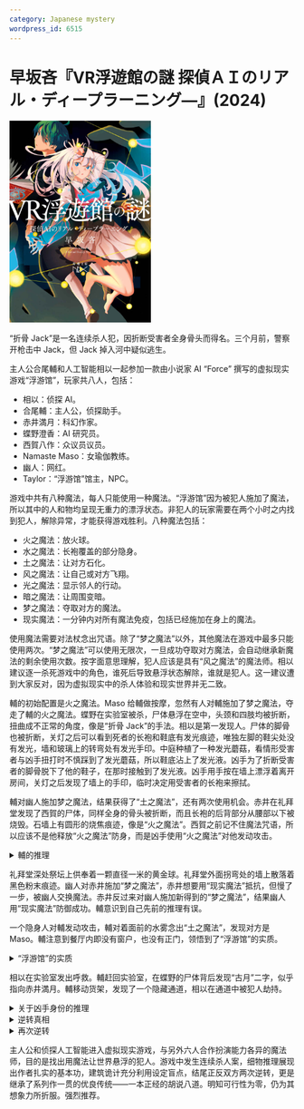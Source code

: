```yaml
---
category: Japanese mystery
wordpress_id: 6515
---
```


# 早坂吝『VR浮遊館の謎 探偵ＡＩのリアル・ディープラーニング―』(2024)

<img src=images/2024_cover.jpg width=250/>

“折骨 Jack”是一名连续杀人犯，因折断受害者全身骨头而得名。三个月前，警察开枪击中 Jack，但 Jack 掉入河中疑似逃生。

主人公合尾輔和人工智能相以一起参加一款由小说家 AI “Force” 撰写的虚拟现实游戏“浮游馆”，玩家共八人，包括：
* 相以：侦探 AI。
* 合尾輔：主人公，侦探助手。
* 赤井満月：科幻作家。
* 蝶野澄香：AI 研究员。
* 西賀八作：众议员议员。
* Namaste Maso：女瑜伽教练。
* 幽人：网红。
* Taylor：“浮游馆”馆主，NPC。

游戏中共有八种魔法，每人只能使用一种魔法。“浮游馆”因为被犯人施加了魔法，所以其中的人和物均呈现无重力的漂浮状态。非犯人的玩家需要在两个小时之内找到犯人，解除异常，才能获得游戏胜利。八种魔法包括：
* 火之魔法：放火球。
* 水之魔法：长袍覆盖的部分隐身。
* 土之魔法：让对方石化。
* 风之魔法：让自己或对方飞翔。
* 光之魔法：显示邻人的行动。
* 暗之魔法：让周围变暗。
* 梦之魔法：夺取对方的魔法。
* 现实魔法：一分钟内对所有魔法免疫，包括已经施加在身上的魔法。

使用魔法需要对法杖念出咒语。除了“梦之魔法”以外，其他魔法在游戏中最多只能使用两次。“梦之魔法”可以使用无限次，一旦成功夺取对方魔法，会自动继承新魔法的剩余使用次数。按字面意思理解，犯人应该是具有“风之魔法”的魔法师。相以建议逐一杀死游戏中的角色，谁死后导致悬浮状态解除，谁就是犯人。这一建议遭到大家反对，因为虚拟现实中的杀人体验和现实世界并无二致。

輔的初始配置是火之魔法。Maso 给輔做按摩，忽然有人对輔施加了梦之魔法，夺走了輔的火之魔法。蝶野在实验室被杀，尸体悬浮在空中，头颈和四肢均被折断，扭曲成不正常的角度，像是“折骨 Jack”的手法。相以是第一发现人。尸体的脚骨也被折断，关灯之后可以看到死者的长袍和鞋底有发光痕迹，唯独左脚的鞋尖处没有发光，墙和玻璃上的转弯处有发光手印。中庭种植了一种发光蘑菇，看情形受害者与凶手扭打时不慎踩到了发光蘑菇，所以鞋底沾上了发光液。凶手为了折断受害者的脚骨脱下了他的鞋子，在那时接触到了发光液。凶手用手按在墙上漂浮着离开房间，关灯之后发现了墙上的手印，临时决定用受害者的长袍来擦拭。

輔对幽人施加梦之魔法，结果获得了“土之魔法”，还有两次使用机会。赤井在礼拜堂发现了西賀的尸体，同样全身的骨头被折断，而且长袍的后背部分从腰部以下被烧毁。石墙上有圆形的烧焦痕迹，像是“火之魔法”。西賀之前记不住魔法咒语，所以应该不是他释放“火之魔法”防身，而是凶手使用“火之魔法”对他发动攻击。

<details><summary>輔的推理</summary>
相以刚在游戏中得到身体，对骨头的熟悉程度不足以完成折骨杀人，同样的理由可以排除 NPC Taylor。凶手用“梦之魔法”夺走了輔的“火之魔法”，当时 Maso 在给輔做按摩，所以她不是凶手。幽人的初始魔法是“土之魔法”，所以他不是凶手。由排除法可知凶手为赤井満月。
</details>

礼拜堂深处祭坛上供奉着一颗直径一米的黄金球。礼拜堂外面拐弯处的墙上散落着黑色粉末痕迹。幽人对赤井施加“梦之魔法”，赤井想要用“现实魔法”抵抗，但慢了一步，被幽人交换魔法。赤井反过来对幽人施加新得到的“梦之魔法”，结果幽人用“现实魔法”防御成功。輔意识到自己先前的推理有误。

一个隐身人对輔发动攻击，輔对着面前的水雾念出“土之魔法”，发现对方是 Maso。輔注意到餐厅内即没有窗户，也没有正门，领悟到了“浮游馆”的实质。

<details><summary>“浮游馆”的实质</summary>
餐厅从游戏开始前就是石头建筑，说明他一开始就处于石化状态。游戏开始前只有犯人能施加魔法，所以犯人是“土之魔法师”，而不是“风之魔法师”！游戏中的教团崇拜球体之神，认为世界是球形，但其实世界是平的。教团为维护教义，处决了 Tayor 的亲友（“平”的日文发音“だいら”和“Taylor”谐音）。Taylor 用“风之魔法”将整个庄园悬浮在空中，以展示平坦圆盘边缘的海水流淌下去的景象，但七名客人中混入一名间谍，用“土之魔法”将 Taylor 石化，“风之魔法”解除，庄园开始自由坠落，里面的人和物均进入无重力悬浮状态。犯人是本来拥有“土之魔法”的幽人。
</details>

相以在实验室发出呼救。輔赶回实验室，在蝶野的尸体背后发现“古月”二字，似乎指向赤井満月。輔移动货架，发现了一个隐藏通道，相以在通道中被犯人劫持。

<details><summary>关于凶手身份的推理</summary>
蝶野的脚骨折断，脚会变得比原先更大，却还能穿着鞋子，说明凶手和他换了鞋（在 VR 世界中所有人穿着相同式样的鞋）。凶手踩到发光蘑菇，伸手摸了鞋底，所以手上也沾了发光液。凶手打开灯，绕过玻璃转向庭院，用漂浮在空中的受害者长袍擦手和鞋子，但发现无法擦干净鞋底的凹槽，所以只好和受害者换鞋。犯人在庭院和实验室入口之间来回时，为什么只在墙上留下手印，而没有留下发光鞋印？

西賀假装不记得魔法咒语，套出了赤井的咒语（伏线）。墙上的黑色焦痕是西賀用“火之魔法”抵御凶手进攻，礼拜堂外面拐弯处的黑色粉末是灭火痕迹。附近唯一烧焦的物品是受害者的长袍，由此可以推断凶手走到礼拜堂外面的拐弯处，发现身上的长袍被“火之魔法”点燃，连忙将其脱下，在墙上甩动灭火。凶手为了掩盖长袍被烧焦，和受害者交换了长袍。为什么凶手走出礼拜堂才发现长袍烧焦？

凶手幽人的真实身份是“折骨 Jack”，他被警察开枪击中，落入河中，后被罪犯人工智能“以相”解救，但从此下半身瘫痪。他无法用脚踢墙行进，所以没有在墙上留下鞋印。他的下半身没有知觉，所以一开始没有感到长袍起火。
</details>

<details><summary>逆转真相</summary>
幽人劫持相以，輔被迫刺杀幽人，这时以相忽然现身，告诉輔“浮游馆”的真相：<b>“浮游馆”不是虚拟现实，而是现实世界中的太空站，所以輔真的杀了人！</b>相以的身体是机器人。“火之魔法”法杖是小型火焰喷射器，咒语是语音识别。“水之魔法”能让斗篷变透明，是光学迷彩。“土之魔法”石化术是长袍上的一个机关，内藏的电极会发出电流让目标昏迷。整个庄园藏有定向扬声器，所以有些声音只有特定的人能听到。长期在无重力空间里生活，体液会移至上半身引发脸部肿胀，所以 Maso 给輔按摩的时候说他的腿比较细（伏线）。Maso 是瑜伽教练，长期倒立，所以脸没有变大。太空中排泄物靠特殊装置吸收，所以庄园里没有配备厕所。
</details>

<details><summary>再次逆转</summary>
蝶野尸体背部的“古月”二字代表汉字“胡”，意为“胡蝶之梦”，代表现实和虚拟混淆不清。輔发现“浮游馆”处于现实世界，用手堵住法杖根部的听音孔，说出了包含“土之魔法”咒语的句子，令幽人石化。輔刺破自己的手掌，欺骗以相认为自己杀死了幽人。
</details>

主人公和侦探人工智能进入虚拟现实游戏，与另外六人合作扮演能力各异的魔法师，目的是找出用魔法让世界悬浮的犯人。游戏中发生连续杀人案，细物推理展现出作者扎实的基本功，建筑诡计充分利用设定盲点，结尾正反双方两次逆转，更是继承了系列作一贯的优良传统——一本正经的胡说八道。明知可行性为零，仍为其想象力所折服。强烈推荐。